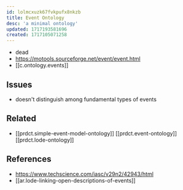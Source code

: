 ```yaml
---
id: lolmcxuzk67fvkpufx8nkzb
title: Event Ontology
desc: 'a minimal ontology'
updated: 1717193581696
created: 1717105071258
---
```


- dead
- https://motools.sourceforge.net/event/event.html
- [[c.ontology.events]]

## Issues

- doesn't distinguish among fundamental types of events

## Related

-  [[prdct.simple-event-model-ontology]] [[prdct.event-ontology]] [[prdct.lode-ontology]]

## References

- https://www.techscience.com/iasc/v29n2/42943/html
- [[ar.lode-linking-open-descriptions-of-events]]